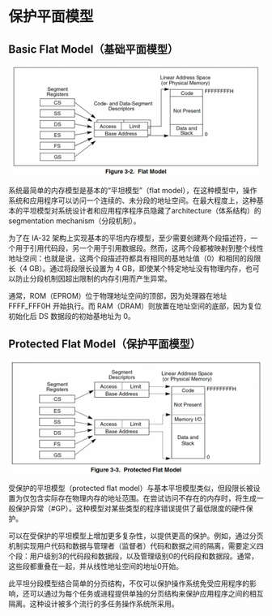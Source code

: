 # 保护平面模型

## Basic Flat Model（基础平面模型）

![](/static/images/2502/p003.png)

系统最简单的内存模型是基本的“平坦模型”（flat model），在这种模型中，操作系统和应用程序可以访问一个连续的、未分段的地址空间。在最大程度上，这种基本的平坦模型对系统设计者和应用程序程序员隐藏了architecture（体系结构）的segmentation mechanism（分段机制）。

为了在 IA-32 架构上实现基本的平坦内存模型，至少需要创建两个段描述符，一个用于引用代码段，另一个用于引用数据段。然而，这两个段都被映射到整个线性地址空间：也就是说，这两个段描述符都具有相同的基地址值（0）和相同的段限长（4 GB）。通过将段限长设置为 4 GB，即使某个特定地址没有物理内存，也可以防止分段机制因超出限制的内存引用而产生异常。

通常，ROM（EPROM）位于物理地址空间的顶部，因为处理器在地址 FFFF_FFF0H 开始执行。而 RAM（DRAM）则放置在地址空间的底部，因为复位初始化后 DS 数据段的初始基地址为 0。

## Protected Flat Model（保护平面模型）

![](/static/images/2502/p004.png)

受保护的平坦模型（protected flat model）与基本平坦模型类似，但段限长被设置为仅包含实际存在物理内存的地址范围。在尝试访问不存在的内存时，将生成一般保护异常（#GP）。这种模型对某些类型的程序错误提供了最低限度的硬件保护。

可以在受保护的平坦模型上增加更多复杂性，以提供更高的保护。例如，通过分页机制实现用户代码和数据与管理者（监督者）代码和数据之间的隔离，需要定义四个段：用户级别3的代码段和数据段，以及管理级别0的代码段和数据段。通常，这些段都重叠在一起，并从线性地址空间的地址0开始。

此平坦分段模型结合简单的分页结构，不仅可以保护操作系统免受应用程序的影响，还可以通过为每个任务或进程提供单独的分页结构来保护应用程序之间的相互隔离。这种设计被多个流行的多任务操作系统所采用。